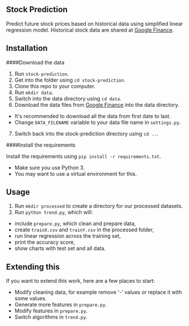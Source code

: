 Stock Prediction
----------------

Predict future stock prices based on historical data using simplified linear regression model. Historical stock data are shared at [Google Finance](https://www.google.com/finance).

Installation
----------------

####Download the data

1. Run `stock-prediction`.
2. Get into the folder using `cd stock-prediction`.
3. Clone this repo to your computer.
4. Run `mkdir data`.
5. Switch into the data directory using `cd data`.
6. Download the data files from [Google Finance](https://www.google.com/finance) into the data directory.
  * It's recommended to download all the data from first date to last.
  * Change `DATA_FILENAME` variable to your data file name in `settings.py`.
7. Switch back into the stock-prediction directory using `cd ..`.

####Install the requirements

Install the requirements using `pip install -r requirements.txt`.
* Make sure you use Python 3.
* You may want to use a virtual environment for this.

Usage
----------------

1. Run `mkdir processed` to create a directory for our processed datasets.
2. Run `python trend.py`, which will:
  * include `prepare.py`, which clean and prepare data,
  * create `trainX.csv` and `trainY.csv` in the processed folder,
  * run linear regression across the training set,
  * print the accuracy score,
  * show charts with test set and all data.

Extending this
----------------

If you want to extend this work, here are a few places to start:

* Modify cleaning data, for example remove '-' values or replace it with some values. 
* Generate more features in `prepare.py`.
* Modify features in `prepare.py`.
* Switch algorithms in `trend.py`.
